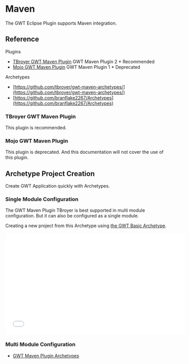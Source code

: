 # Maven
The GWT Eclipse Plugin supports Maven integration. 

## Reference

Plugins

* [TBroyer GWT Maven Plugin](https://tbroyer.github.io/gwt-maven-plugin/) GWT Maven Plugin 2 * Recommended
* [Mojo GWT Maven Plugin](https://gwt-maven-plugin.github.io/gwt-maven-plugin/) GWT Maven Plugin 1 * Deprecated

Archetypes

* [https://github.com/tbroyer/gwt-maven-archetypes/](https://github.com/tbroyer/gwt-maven-archetypes/)
* [https://github.com/branflake2267/Archetypes](https://github.com/branflake2267/Archetypes)


### TBroyer GWT Maven Plugin
This plugin is recommended. 

### Mojo GWT Maven Plugin
This plugin is deprecated.
And this documentation will not cover the use of this plugin. 


## Archetype Project Creation
Create GWT Application quickly with Archetypes. 

### Single Module Configuration
The GWT Maven Plugin TBroyer is best supported in multi module configuration. 
But it can also be configured as a single module.   

Creating a new project from this Archetype using [the GWT Basic Archetype](https://github.com/branflake2267/Archetypes).

<iframe width="560" height="315" src="//www.youtube.com/embed/xeanOpvrbBQ" frameborder="0" allowfullscreen></iframe>


### Multi Module Configuration

* [GWT Maven Plugin Archetypes](https://github.com/tbroyer/gwt-maven-archetypes/)

